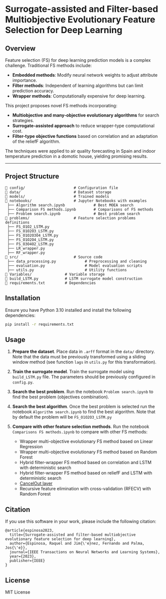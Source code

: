 # Surrogate-assisted and Filter-based Multiobjective Evolutionary Feature Selection for Deep Learning

## Overview
Feature selection (FS) for deep learning prediction models is a complex challenge. Traditional FS methods include:
- **Embedded methods**: Modify neural network weights to adjust attribute importance.
- **Filter methods**: Independent of learning algorithms but can limit prediction accuracy.
- **Wrapper methods**: Computationally expensive for deep learning.

This project proposes novel FS methods incorporating:
- **Multiobjective and many-objective evolutionary algorithms** for search strategies.
- **Surrogate-assisted approach** to reduce wrapper-type computational cost.
- **Filter-type objective functions** based on correlation and an adaptation of the reliefF algorithm.

The techniques were applied to air quality forecasting in Spain and indoor temperature prediction in a domotic house, yielding promising results.

---

## Project Structure
```plaintext
📂 config/                      # Configuration file
📂 data/                        # Dataset storage
📂 models/                      # Trained models
📂 notebooks/                   # Jupyter Notebooks with examples
 ├── Algorithm search.ipynb             # Best MOEA search
 ├── Comparison FS methods.ipynb        # Comparisons of FS methods
 ├── Problem search.ipynb               # Best problem search
📂 problems/                    # Feature selection problems definitions
 ├── FS_O1O2_LSTM.py
 ├── FS_O1O2O3_LSTM.py
 ├── FS_O1O2O3O4_LSTM.py
 ├── FS_O1O2O4_LSTM.py
 ├── FS_O3O4O2_LSTM.py
 ├── LR_wrapper.py
 ├── RF_wrapper.py
📂 src/                         # Source code
 ├── data_processing.py             # Preprocessing and cleaning
 ├── evaluation.py                  # Model evaluation scripts
 ├── utils.py                       # Utility functions
📂 Variables/               # Variable storage
📜 build_LSTM.py            # LSTM surrogate model construction
📜 requirements.txt         # Dependencies
```

## Installation
Ensure you have Python 3.10 installed and install the following dependencies:
```sh
pip install -r requirements.txt
```


## Usage
1. **Prepare the dataset**. Place data in `.arff` format in the `data/` directory. Note that the data must be previously transformed using a sliding window method (see function `lags` in `utils.py` for this transformation).
2. **Train the surrogate model**. Train the surrogate model using `build_LSTM.py` file. The parameters should be previously configured in `config.py`.
3. **Search the best problem**. Run the notebook `Problem search.ipynb` to find the best problem (objectives combination).
4. **Search the best algorithm**. Once the best problem is selected run the notebook `Algorithm search.ipynb` to find the best algorithm. Note that by default the problem will be `FS_O1O2O3_LSTM.py`
5. **Compare with other feature selection methods**. Run the notebook `Comparisons FS methods.ipynb` to compare with other FS methods:

    - Wrapper multi-objective evolutionary FS method based on Linear Regression
    - Wrapper multi-objective evolutionary FS method based on Random Forest
    - Hybrid filter-wrapper FS method based on correlation and LSTM with deterministic search
    - Hybrid filter-wrapper FS method based on reliefF and LSTM with deterministic search
    - [CancelOut layer](https://link.springer.com/chapter/10.1007/978-3-030-30484-3_6)
    - Recursive feature elimination with cross-validation (RFECV) with Random Forest

## Citation
If you use this software in your work, please include the following citation:
```
@article{espinosa2023,
  title={Surrogate-assisted and filter-based multiobjective evolutionary feature selection for deep learning},
  author={Espinosa, Raquel and Jim{\'e}nez, Fernando and Palma, Jos{\'e}},
  journal={IEEE Transactions on Neural Networks and Learning Systems},
  year={2023},
  publisher={IEEE}
}
```

## License
MIT License

